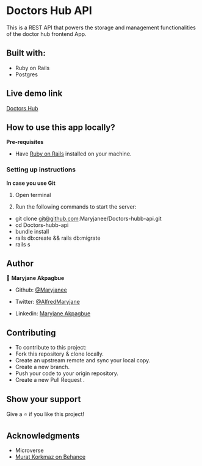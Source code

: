 # Doctors Hub API

This is a REST API that powers the storage and management functionalities of the doctor hub frontend App.

## Built with: 

- Ruby on Rails
- Postgres


## Live demo link

[Doctors Hub](https://doctors-hub-api.herokuapp.com/)

## How to use this app locally?

**Pre-requisites**

- Have [Ruby on Rails](https://rubyonrails.org/) installed on your machine.

### Setting up instructions 

**In case you use Git**

1. Open terminal 

2. Run the following commands to start the server:

- git clone git@github.com:Maryjanee/Doctors-hubb-api.git
- cd Doctors-hubb-api
- bundle install
- rails db:create && rails db:migrate
- rails s



## Author 

👤 **Maryjane Akpagbue**
​

- Github: [@Maryjanee](https://github.com/Maryjanee)

- Twitter: [@AlfredMaryjane](https://twitter.com/AlfredMaryjane)

- Linkedin: [Maryjane Akpagbue](https://www.linkedin.com/in/maryjane-akpagbue/)

## Contributing 

- To contribute to this project:
- Fork this repository & clone locally.
- Create an upstream remote and sync your local copy.
- Create a new branch.
- Push your code to your origin repository.
- Create a new Pull Request .

## Show your support

Give a ⭐️ if you like this project!
​

## Acknowledgments

- Microverse
- [Murat Korkmaz on Behance](https://www.behance.net/muratk)
